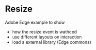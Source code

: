 # Resize

Adobe Edge example to show

* how the resize event is wathced 
* use different layouts on interaction
* load a external library (Edge commons)

